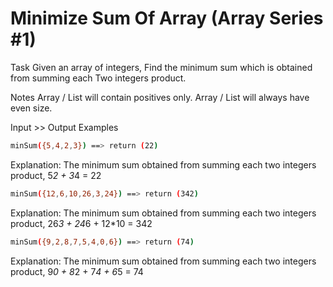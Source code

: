# Minimize Sum Of Array (Array Series #1)

Task
Given an array of integers, Find the minimum sum which is obtained from summing each Two integers product.

Notes
Array / List will contain positives only.
Array / List will always have even size.

Input >> Output Examples

```bash
minSum({5,4,2,3}) ==> return (22)
```

Explanation:
The minimum sum obtained from summing each two integers product, 5*2 + 3*4 = 22

```bash
minSum({12,6,10,26,3,24}) ==> return (342)
```

Explanation:
The minimum sum obtained from summing each two integers product, 26*3 + 24*6 + 12*10 = 342

```bash
minSum({9,2,8,7,5,4,0,6}) ==> return (74)
```

Explanation:
The minimum sum obtained from summing each two integers product, 9*0 + 8*2 + 7*4 + 6*5 = 74
